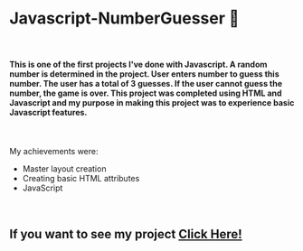 # Javascript-NumberGuesser 🔢
<br>

#### This is one of the first projects I've done with Javascript. A random number is determined in the project. User enters number to guess this number. The user has a total of 3 guesses. If the user cannot guess the number, the game is over. This project was completed using HTML and Javascript and my purpose in making this project was to experience basic Javascript features. <br> <br> <br>

My achievements were:
- Master layout creation
- Creating basic HTML attributes
- JavaScript

<br>



## If you want to see my project <a href="https://beyzaarslanturk-numberguesser.netlify.app">Click Here!</a> 
